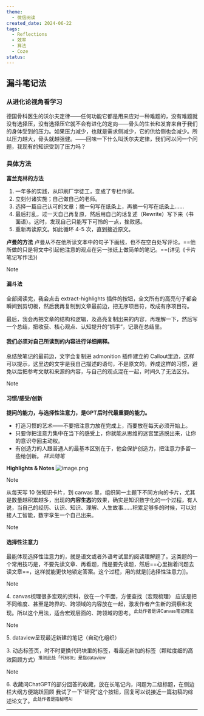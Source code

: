 ```yaml
---
theme:
  - 微信阅读
created_date: 2024-06-22
tags:
  - Reflections
  - 效率
  - 算法
  - Coze
status:
---
```


## 漏斗笔记法
### 从进化论视角看学习

德国骨科医生的沃尔夫定律——任何功能它都是用来应对一种难题的，没有难题就没有选择压，没有选择压它就不会有进化的定向——骨头的生长和发育来自于我们的身体受到的压力。如果压力减少，也就是需求侧减少，它的供给侧也会减少。所以压力越大，骨头就越强健。——回味一下什么叫沃尔夫定律，我们可以问一个问题，我现有的知识受到了压力吗？

### 具体方法

**富兰克林的方法**
1. 一年多的实践，从印刷厂学徒工，变成了专栏作家。
2. 立刻付诸实施；自己做自己的老师。
3. 选择一篇自己认可的文章；摘一句写在纸条上，再摘一句写在纸条上……
4. 最后打乱，过一天自己再复原，然后用自己的话复述（Rewrite）写下来（书面语）。这时，发现自己只能写下可怜的一点，挫败感。
5. 重新再读原文。如此循环 4-5 次，直到接近原文。

**卢曼的方法**
卢曼从不在他所读文本中的句子下画线，也不在空白处写评论。==他所做的只是将文中引起他注意的观点在另一张纸上做简单的笔记。==(详见《卡片笔记写作法》)

> [!note]
> #### 漏斗法
>全部阅读完，我会点击 extract-highlights 插件的按钮，全文所有的高亮句子都会瞬间到剪切板，然后我再复制到文章最前边，把无序项目符，改成有序项目符。
>
>最后，我会再把文章的结构和逻辑，及高亮复制出来的内容，再理解一下，然后写一个总结，把收获、核心观点、认知提升的“抓手”，记录在总结里。
>#### 我们必须对自己所读到的内容进行详细阐释。
>总结放笔记的最前边，文字会复制进 admonition 插件建立的 Callout里边，这样可以提示，这里边的文字是我自己描述的语句，不是原文的，养成这样的习惯，避免以后把参考文献和来源的内容，与自己的观点混在一起，时间久了无法区分。
> 


 >[!note]
 >#### 习惯/感受/创新
>**提问的能力，与选择性注意力，是GPT后时代最重要的能力。**
>- 打造习惯的艺术——不要把注意力放在完成上，而要放在每天必须开始上。
>- 只要你把注意力集中在当下的感受上，你就能从思维的迷宫里逃脱出来，让你的意识夺回主动权。
>- 有创造力的人跟普通人的最基本区别在于，他会保护创造力，把注意力多留一些给创新。
><cite>祥云随笔</cite>

**Highlights & Notes**
![image.png](https://cdn.jsdelivr.net/gh/duanbiao2000/BlogGallery@main/picture/20240501192045.png)


 >[!note]
>  
> 从每天写 10 张知识卡片，到 canvas 里，组织同一主题下不同方向的卡片，尤其是数量越积累越多，出现的**内容生态**的效果，确实是知识数字化的一个过程，有人说，当自己的经历、认识、知识、理解、人生故事……积累足够多的时候，可以对接人工智能，数字孪生一个自己出来。

 >[!note]
> #### 选择性注意力
> 最能体现选择性注意力的，就是语文或者外语考试里的阅读理解题了。这类题的一个常用技巧是，不要先读文章、再看题，而是要先读题，然后==心里揣着问题去读文章==，这样就能更快地锁定答案。这个过程，用的就是[[选择性注意力]]。


 >[!note]
>4. canvas梳理很多宏观的资料，放在一个平面，方便查找（宏观梳理）
> 应该是把不同维度、甚至是跨界的、跨领域的内容放在一起，激发作者产生新的洞察和发现。所以这个用法，适合宏观层面的、跨领域的思考。<sup>此处作者是讲Canvas笔记用法</sup>

 >[!note]
>
>5. dataview呈现最近新建的笔记（自动化组织）
>
>3. 动态标签页，时不时更换代码块里的标签，看最近新加的标签（颗粒度细的高效回顾方式）<sup>推测此处「代码块」是指dataview</sup>

 >[!note]
>6. 收藏问ChatGPT的部分回答的收藏，放在长笔记内，问题为二级标题，在侧边栏大纲方便跳跃回顾
>我试了一下“研究”这个按钮，回复可以说接近一篇初稿的综述论文了。<sup>此处作者是指秘塔AI</sup>



---
